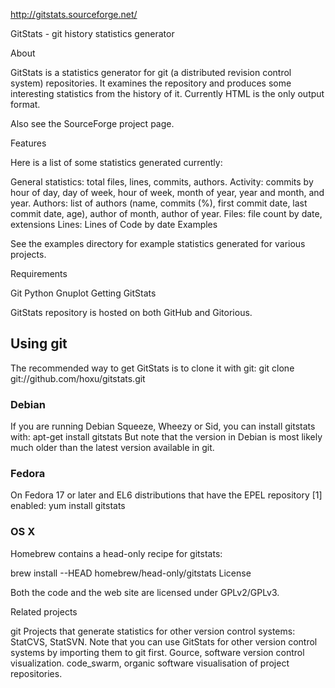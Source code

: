 http://gitstats.sourceforge.net/

GitStats - git history statistics generator

About

GitStats is a statistics generator for git (a distributed revision control system) repositories. It examines the repository and produces some interesting statistics from the history of it. Currently HTML is the only output format.

Also see the SourceForge project page.

Features

Here is a list of some statistics generated currently:

General statistics: total files, lines, commits, authors.
Activity: commits by hour of day, day of week, hour of week, month of year, year and month, and year.
Authors: list of authors (name, commits (%), first commit date, last commit date, age), author of month, author of year.
Files: file count by date, extensions
Lines: Lines of Code by date
Examples

See the examples directory for example statistics generated for various projects.

Requirements

Git
Python
Gnuplot
Getting GitStats

GitStats repository is hosted on both GitHub and Gitorious.

## Using git
The recommended way to get GitStats is to clone it with git:
git clone git://github.com/hoxu/gitstats.git

### Debian
If you are running Debian Squeeze, Wheezy or Sid, you can install gitstats with:
apt-get install gitstats
But note that the version in Debian is most likely much older than the latest version available in git.
### Fedora
On Fedora 17 or later and EL6 distributions that have the EPEL repository [1] enabled:
yum install gitstats
### OS X
Homebrew contains a head-only recipe for gitstats:

brew install --HEAD homebrew/head-only/gitstats
License

Both the code and the web site are licensed under GPLv2/GPLv3.

Related projects

git
Projects that generate statistics for other version control systems: StatCVS, StatSVN. Note that you can use GitStats for other version control systems by importing them to git first.
Gource, software version control visualization.
code_swarm, organic software visualisation of project repositories.